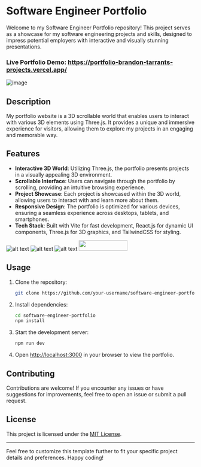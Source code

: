 # Software Engineer Portfolio

Welcome to my Software Engineer Portfolio repository! This project serves as a showcase for my software engineering projects and skills, designed to impress potential employers with interactive and visually stunning presentations.

### Live Portfolio Demo: https://portfolio-brandon-tarrants-projects.vercel.app/

![image](https://github.com/btarrant/new_portfolio/assets/93632053/581d7474-823e-4395-921c-6ad860fc690d)


## Description

My portfolio website is a 3D scrollable world that enables users to interact with various 3D elements using Three.js. It provides a unique and immersive experience for visitors, allowing them to explore my projects in an engaging and memorable way.

## Features

- **Interactive 3D World**: Utilizing Three.js, the portfolio presents projects in a visually appealing 3D environment.
- **Scrollable Interface**: Users can navigate through the portfolio by scrolling, providing an intuitive browsing experience.
- **Project Showcase**: Each project is showcased within the 3D world, allowing users to interact with and learn more about them.
- **Responsive Design**: The portfolio is optimized for various devices, ensuring a seamless experience across desktops, tablets, and smartphones.
- **Tech Stack**: Built with Vite for fast development, React.js for dynamic UI components, Three.js for 3D graphics, and TailwindCSS for styling.

![alt text](https://camo.githubusercontent.com/83bae5020fcef08d253b03118ab3bc4e1a0514b784fb62783bf760a34e3f5116/68747470733a2f2f696d672e736869656c64732e696f2f62616467652f2d566974652d626c61636b3f7374796c653d666f722d7468652d6261646765266c6f676f436f6c6f723d7768697465266c6f676f3d7669746526636f6c6f723d363436434646) ![alt text](https://camo.githubusercontent.com/6d8b126f83c0e59e37021e68c3f650c5c98915301f4bf4db9661c8d1dc2725e3/68747470733a2f2f696d672e736869656c64732e696f2f62616467652f2d52656163745f4a532d626c61636b3f7374796c653d666f722d7468652d6261646765266c6f676f436f6c6f723d7768697465266c6f676f3d726561637426636f6c6f723d363144414642) ![alt text](https://camo.githubusercontent.com/e69f163b0b8defad9786f979113f151063a893349c1fce6647cd7a4a334c6469/68747470733a2f2f696d672e736869656c64732e696f2f62616467652f2d5461696c77696e645f4353532d626c61636b3f7374796c653d666f722d7468652d6261646765266c6f676f436f6c6f723d7768697465266c6f676f3d7461696c77696e6463737326636f6c6f723d303642364434)
<img src="https://user-images.githubusercontent.com/5307958/38454395-eba34a8a-3a90-11e8-9c95-680a7aea037f.png" width="130" height="28">

## Usage

1. Clone the repository:

   ```bash
   git clone https://github.com/your-username/software-engineer-portfolio.git
   ```

2. Install dependencies:

   ```bash
   cd software-engineer-portfolio
   npm install
   ```

3. Start the development server:

   ```bash
   npm run dev
   ```

4. Open [http://localhost:3000](http://localhost:3000) in your browser to view the portfolio.

## Contributing

Contributions are welcome! If you encounter any issues or have suggestions for improvements, feel free to open an issue or submit a pull request.

## License

This project is licensed under the [MIT License](LICENSE).

---

Feel free to customize this template further to fit your specific project details and preferences. Happy coding!
